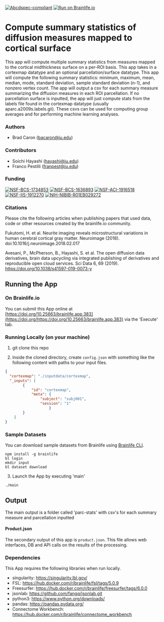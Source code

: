 [![Abcdspec-compliant](https://img.shields.io/badge/ABCD_Spec-v1.1-green.svg)](https://github.com/brain-life/abcd-spec)
[![Run on Brainlife.io](https://img.shields.io/badge/Brainlife-brainlife.app.383-blue.svg)](https://doi.org/https://doi.org/10.25663/brainlife.app.383)

# Compute summary statistics of diffusion measures mapped to cortical surface 

This app will compute multiple summary statistics from measures mapped to the cortical midthickness surface on a per-ROI basis. This app takes in a cortexmap datatype and an optional parcellation/surface datatype. This app will compute the following summary statistics: minimum, maximum, mean, median, mode, standard deviation, sample standard deviation (n-1), and nonzero vertex count. The app will output a csv for each summary measure summarizing the diffusion measures in each ROI parcellation. If no parcellation surface is inputted, the app will just compute stats from the labels file found in the cortexmap datatype (usually aparc.a2009s.labels.gii). These csvs can be used for computing group averages and for performing machine learning analyses. 

### Authors 

- Brad Caron (bacaron@iu.edu) 

### Contributors 

- Soichi Hayashi (hayashi@iu.edu)
- Franco Pestilli (franpest@iu.edu) 

### Funding 

[![NSF-BCS-1734853](https://img.shields.io/badge/NSF_BCS-1734853-blue.svg)](https://nsf.gov/awardsearch/showAward?AWD_ID=1734853)
[![NSF-BCS-1636893](https://img.shields.io/badge/NSF_BCS-1636893-blue.svg)](https://nsf.gov/awardsearch/showAward?AWD_ID=1636893)
[![NSF-ACI-1916518](https://img.shields.io/badge/NSF_ACI-1916518-blue.svg)](https://nsf.gov/awardsearch/showAward?AWD_ID=1916518)
[![NSF-IIS-1912270](https://img.shields.io/badge/NSF_IIS-1912270-blue.svg)](https://nsf.gov/awardsearch/showAward?AWD_ID=1912270)
[![NIH-NIBIB-R01EB029272](https://img.shields.io/badge/NIH_NIBIB-R01EB029272-green.svg)](https://grantome.com/grant/NIH/R01-EB029272-01)

### Citations 

Please cite the following articles when publishing papers that used data, code or other resources created by the brainlife.io community. 

Fukutomi, H. et al. Neurite imaging reveals microstructural variations in human cerebral cortical gray matter. Neuroimage (2018). doi:10.1016/j.neuroimage.2018.02.017 

Avesani, P., McPherson, B., Hayashi, S. et al. The open diffusion data derivatives, brain data upcycling via integrated publishing of derivatives and reproducible open cloud services. Sci Data 6, 69 (2019). https://doi.org/10.1038/s41597-019-0073-y

## Running the App 

### On Brainlife.io 

You can submit this App online at [https://doi.org/10.25663/brainlife.app.383](https://doi.org/https://doi.org/10.25663/brainlife.app.383) via the 'Execute' tab. 

### Running Locally (on your machine) 

1. git clone this repo 

2. Inside the cloned directory, create `config.json` with something like the following content with paths to your input files. 

```json 
{ 
  "cortexmap": "./inputdata/cortexmap",
  "_inputs": [
        {
            "id": "cortexmap",
            "meta": {
                "subject": "subj001",
                "session": "1"
                    }
        }
    ]
} 
``` 

### Sample Datasets 

You can download sample datasets from Brainlife using [Brainlife CLI](https://github.com/brain-life/cli). 

```
npm install -g brainlife 
bl login 
mkdir input 
bl dataset download 
``` 

3. Launch the App by executing 'main' 

```bash 
./main 
``` 

## Output 

The main output is a folder called 'parc-stats' with csv's for each summary measure and parcellation inputted 

#### Product.json 

The secondary output of this app is `product.json`. This file allows web interfaces, DB and API calls on the results of the processing. 

### Dependencies 

This App requires the following libraries when run locally. 

- singularity: https://singularity.lbl.gov/
- FSL: https://hub.docker.com/r/brainlife/fsl/tags/5.0.9
- Freesurfer: https://hub.docker.com/r/brainlife/freesurfer/tags/6.0.0
- jsonlab: https://github.com/fangq/jsonlab.git
- python3: https://www.python.org/downloads/
- pandas: https://pandas.pydata.org/
- Connectome Workbench: https://hub.docker.com/r/brainlife/connectome_workbench
